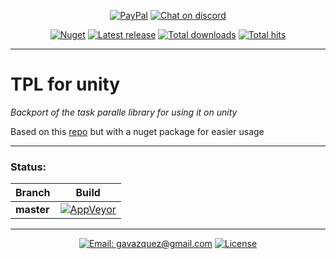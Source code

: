 <p align="center">
  <a href="https://paypal.me/gavazquez"><img src="https://img.shields.io/badge/paypal-donate-yellow.svg?style=flat&logo=paypal" alt="PayPal"/></a>
  <a href="https://discord.gg/S6bQR5q"><img src="https://img.shields.io/discord/378456662392045571.svg?style=flat&logo=discord&label=discord" alt="Chat on discord"/></a>
</p>

<p align="center">
  <a href="https://www.nuget.org/packages/TPL4Unity"><img src="https://img.shields.io/nuget/v/TPL4Unity.svg?style=flat&logo=nuget&logoColor=white" alt="Nuget" /></a>
  <a href="../../releases"><img src="https://img.shields.io/github/release/lunamultiplayer/tpl4unity.svg?style=flat&logo=github&logoColor=white" alt="Latest release" /></a>
  <a href="../../releases"><img src="https://img.shields.io/github/downloads/lunamultiplayer/tpl4unity/total.svg?style=flat&logo=github&logoColor=white" alt="Total downloads" /></a>
  <a href="../../"><img src="https://img.shields.io/github/search/lunamultiplayer/tpl4unity/goto.svg?style=flat&logo=github&logoColor=white" alt="Total hits" /></a>
</p>

---

# TPL for unity

*Backport of the task paralle library for using it on unity*  

Based on this [repo](https://github.com/couchbasedeps/dotnet-tpl35) but with a nuget package for easier usage

---

### Status:

|   Branch   |   Build  |
| ---------- | -------- |
| **master** |[![AppVeyor](https://img.shields.io/appveyor/ci/gavazquez/tpl4unity/master.svg?logo=appveyor)](https://ci.appveyor.com/project/gavazquez/tpl4unity/branch/master) |

---

<p align="center">
  <a href="mailto:gavazquez@gmail.com"><img src="https://img.shields.io/badge/email-gavazquez@gmail.com-blue.svg?style=flat" alt="Email: gavazquez@gmail.com" /></a>
  <a href="./LICENSE"><img src="https://img.shields.io/github/license/lunamultiplayer/tpl4unity.svg" alt="License" /></a>
</p>
